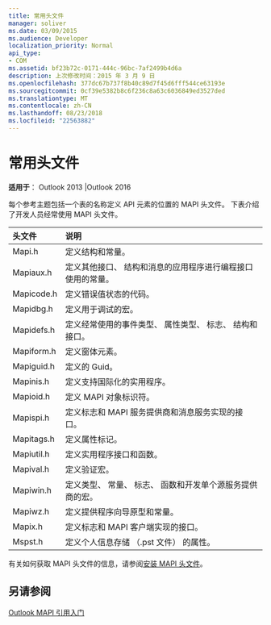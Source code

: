 ```yaml
---
title: 常用头文件
manager: soliver
ms.date: 03/09/2015
ms.audience: Developer
localization_priority: Normal
api_type:
- COM
ms.assetid: bf23b72c-0171-444c-96bc-7af2499b4d6a
description: 上次修改时间：2015 年 3 月 9 日
ms.openlocfilehash: 377dc67b737f8b40c89d7f45d6fff544ce63193e
ms.sourcegitcommit: 0cf39e5382b8c6f236c8a63c6036849ed3527ded
ms.translationtype: MT
ms.contentlocale: zh-CN
ms.lasthandoff: 08/23/2018
ms.locfileid: "22563882"
---
```

# <a name="commonly-used-header-files"></a>常用头文件

  
  
**适用于**： Outlook 2013 |Outlook 2016 
  
每个参考主题包括一个表的名称定义 API 元素的位置的 MAPI 头文件。 下表介绍了开发人员经常使用 MAPI 头文件。
  
|**头文件**|**说明**|
|:-----|:-----|
|Mapi.h  <br/> |定义结构和常量。  <br/> |
|Mapiaux.h  <br/> |定义其他接口、 结构和消息的应用程序进行编程接口使用的常量。  <br/> |
|Mapicode.h  <br/> |定义错误值状态的代码。  <br/> |
|Mapidbg.h  <br/> |定义用于调试的宏。  <br/> |
|Mapidefs.h  <br/> |定义经常使用的事件类型、 属性类型、 标志、 结构和接口。  <br/> |
|Mapiform.h  <br/> |定义窗体元素。  <br/> |
|Mapiguid.h  <br/> |定义的 Guid。  <br/> |
|Mapinis.h  <br/> |定义支持国际化的实用程序。  <br/> |
|Mapioid.h  <br/> |定义 MAPI 对象标识符。  <br/> |
|Mapispi.h  <br/> |定义标志和 MAPI 服务提供商和消息服务实现的接口。  <br/> |
|Mapitags.h  <br/> |定义属性标记。  <br/> |
|Mapiutil.h  <br/> |定义实用程序接口和函数。  <br/> |
|Mapival.h  <br/> |定义验证宏。  <br/> |
|Mapiwin.h  <br/> |定义类型、 常量、 标志、 函数和开发单个源服务提供商的宏。  <br/> |
|Mapiwz.h  <br/> |定义提供程序向导原型和常量。  <br/> |
|Mapix.h  <br/> |定义标志和 MAPI 客户端实现的接口。  <br/> |
|Mspst.h  <br/> |定义个人信息存储 （.pst 文件） 的属性。  <br/> |
   
有关如何获取 MAPI 头文件的信息，请参阅[安装 MAPI 头文件](how-to-install-mapi-header-files.md)。
  
## <a name="see-also"></a>另请参阅



[Outlook MAPI 引用入门](getting-started-with-the-outlook-mapi-reference.md)

